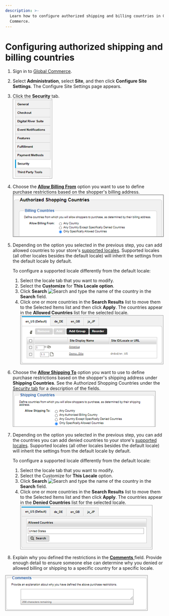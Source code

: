 ```yaml
---
description: >-
  Learn how to configure authorized shipping and billing countries in Global
  Commerce.
---
```


# Configuring authorized shipping and billing countries

1. Sign in to [Global Commerce](https://gc.digitalriver.com/gc/ent/login.do).
2. Select **Administration**, select **Site**, and then click **Configure Site Settings**. The Configure Site Settings page appears.
3. Click the **Security** tab.\
   &#x20;<img src="../.gitbook/assets/Security-tab.png" alt="" data-size="original">&#x20;
4. Choose the [**Allow Billing From**](authorized-shipping-and-billing-countries.md#billing-countries) option you want to use to define purchase restrictions based on the shopper's billing address.\
   <img src="../.gitbook/assets/Allow-Billing-From.png" alt="" data-size="original">&#x20;
5.  Depending on the option you selected in the previous step, you can add allowed countries to your store's [supported locales](authorized-shipping-and-billing-countries.md#locales). Supported locales (all other locales besides the default locale) will inherit the settings from the default locale by default.

    To configure a supported locale differently from the default locale:

    1. Select the locale tab that you want to modify.
    2. Select the **Customize** for **This Locale option**.
    3. Click **Search** ![Search](https://help.digitalriver.com/help/Resources/Images/Shared/search.png) and type the name of the country in the **Search** field.
    4. Click one or more countries in the **Search Results** list to move them to the Selected Items list and then click **Apply**. The countries appear in the **Allowed Countries** list for the selected locale.\
       <img src="../.gitbook/assets/Billing-Countries-Locales.png" alt="" data-size="original">&#x20;
6. Choose the [**Allow Shipping To**](authorized-shipping-and-billing-countries.md#shipping-countries) option you want to use to define purchase restrictions based on the shopper's shipping address under **Shipping Countries**. See the Authorized Shopping Countries under the [Security tab](configuring-authorized-shipping-and-billing-countries.md#security-tab) for a description of the fields.\
   <img src="../.gitbook/assets/Shipping-Countries.png" alt="" data-size="original">&#x20;
7.  Depending on the option you selected in the previous step, you can add the countries you can add denied countries to your store's [supported locales](authorized-shipping-and-billing-countries.md#locales). Supported locales (all other locales besides the default locale) will inherit the settings from the default locale by default.

    To configure a supported locale differently from the default locale:

    1. Select the locale tab that you want to modify.
    2. Select the Customize for **This Locale** option.
    3. Click **Search** ![Search](https://help.digitalriver.com/help/Resources/Images/Shared/search.png) and type the name of the country in the **Search** field.
    4. Click one or more countries in the **Search Results** list to move them to the Selected Items list and then click **Apply**. The countries appear in the **Denied Countries** list for the selected locale.\
       <img src="../.gitbook/assets/Shipping-Countries-locales.png" alt="" data-size="original">&#x20;
8. Explain why you defined the restrictions in the [**Comments** ](authorized-shipping-and-billing-countries.md#comments)field. Provide enough detail to ensure someone else can determine why you denied or allowed billing or shipping to a specific country for a specific locale.

![](../.gitbook/assets/Comments.png)
